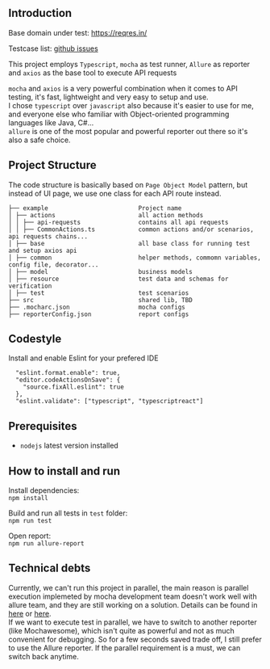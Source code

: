 ## Introduction

Base domain under test: https://reqres.in/

Testcase list: [github issues](https://github.com/thanhlelgg/e2e-regres-tests/issues?q=is%3Aissue+is%3Aclosed)

This project employs `Typescript`, `mocha` as test runner, `Allure` as reporter and `axios` as the base tool to execute API requests

`mocha` and `axios` is a very powerful combination when it comes to API testing, it's fast, lightweight and very easy to setup and use.  
I chose `typescript` over `javascript` also because it's easier to use for me, and everyone else who familiar with Object-oriented programming languages like Java, C#...  
`allure` is one of the most popular and powerful reporter out there so it's also a safe choice.

## Project Structure

The code structure is basically based on `Page Object Model` pattern, but instead of UI page, we use one class for each API route instead.

```
├── example                         Project name
│ ├── actions                       all action methods
│ │ ├── api-requests                contains all api requests
│ │ ├── CommonActions.ts            common actions and/or scenarios, api requests chains...
│ ├── base                          all base class for running test and setup axios api
│ ├── common                        helper methods, commomn variables, config file, decorator...
│ ├── model                         business models
│ ├── resource                      test data and schemas for verification
│ ├── test                          test scenarios
├── src                             shared lib, TBD
├── .mocharc.json                   mocha configs
├── reporterConfig.json             report configs
```

## Codestyle

Install and enable Eslint for your prefered IDE

```
  "eslint.format.enable": true,
  "editor.codeActionsOnSave": {
    "source.fixAll.eslint": true
  },
  "eslint.validate": ["typescript", "typescriptreact"]
```

## Prerequisites

- `nodejs` latest version installed

## How to install and run

Install dependencies:  
`npm install`

Build and run all tests in `test` folder:  
`npm run test`

Open report:  
`npm run allure-report`

## Technical debts

Currently, we can't run this project in parallel, the main reason is parallel execution implemeted by mocha development team doesn't work well with allure team, and they are still working on a solution. Details can be found in [here](https://www.npmjs.com/package/allure-decorators?activeTab=readme) or [here](https://github.com/sskorol/mocha-allure2-example/issues/16).  
If we want to execute test in parallel, we have to switch to another reporter (like Mochawesome), which isn't quite as powerful and not as much convenient for debugging. So for a few seconds saved trade off, I still prefer to use the Allure reporter. If the parallel requirement is a must, we can switch back anytime.

